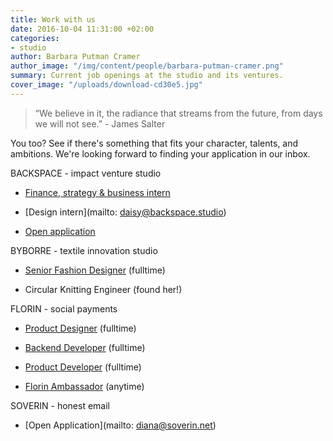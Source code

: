 ```yaml
---
title: Work with us
date: 2016-10-04 11:31:00 +02:00
categories:
- studio
author: Barbara Putman Cramer
author_image: "/img/content/people/barbara-putman-cramer.png"
summary: Current job openings at the studio and its ventures.
cover_image: "/uploads/download-cd30e5.jpg"
---
```


> “We believe in it, the radiance that streams from the future, from days we will not see.” - James Salter

You too? See if there's something that fits your character, talents, and ambitions. We're looking forward to finding your application in our inbox.

BACKSPACE - impact venture studio

* [Finance, strategy & business intern](https://backspace.homerun.co/finance-strategy-and-business-internship)

* \[Design intern\](mailto: daisy@backspace.studio)

* [Open application](https://backspace.homerun.co/open-application/en/apply)

BYBORRE - textile innovation studio

* [Senior Fashion Designer](https://byborre.homerun.co/senior-designer) (fulltime)

* Circular Knitting Engineer (found her!)

FLORIN - social payments

* [Product Designer](http://jobs.florinapp.com/product-designer/en) (fulltime)

* [Backend Developer](http://jobs.florinapp.com/backend-developer) (fulltime)

* [Product Developer](http://jobs.florinapp.com/product-developer) (fulltime)

* [Florin Ambassador](http://florinapp.com/ambassadeur) (anytime)

SOVERIN - honest email

* \[Open Application\](mailto: diana@soverin.net)